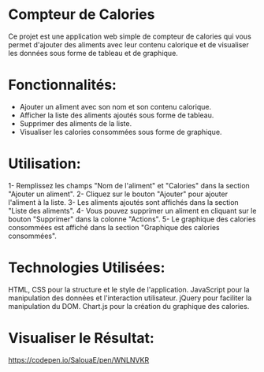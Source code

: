 # Compteur de Calories
Ce projet est une application web simple de compteur de calories qui vous permet d'ajouter des aliments avec leur contenu calorique et de visualiser les données sous forme de tableau et de graphique.

# Fonctionnalités:
* Ajouter un aliment avec son nom et son contenu calorique.
* Afficher la liste des aliments ajoutés sous forme de tableau.
* Supprimer des aliments de la liste.
* Visualiser les calories consommées sous forme de graphique.

# Utilisation:
1- Remplissez les champs "Nom de l'aliment" et "Calories" dans la section "Ajouter un aliment".
2- Cliquez sur le bouton "Ajouter" pour ajouter l'aliment à la liste.
3- Les aliments ajoutés sont affichés dans la section "Liste des aliments".
4- Vous pouvez supprimer un aliment en cliquant sur le bouton "Supprimer" dans la colonne "Actions".
5- Le graphique des calories consommées est affiché dans la section "Graphique des calories consommées".

# Technologies Utilisées:
HTML, CSS pour la structure et le style de l'application.
JavaScript pour la manipulation des données et l'interaction utilisateur.
jQuery pour faciliter la manipulation du DOM.
Chart.js pour la création du graphique des calories.

# Visualiser le Résultat:
https://codepen.io/SalouaE/pen/WNLNVKR
